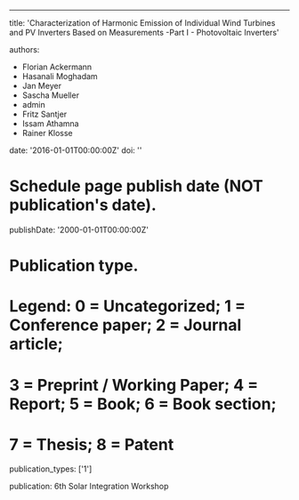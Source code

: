 ---
title: 'Characterization of Harmonic Emission of Individual Wind Turbines and PV Inverters Based on Measurements -Part I - Photovoltaic Inverters'

authors:
  - Florian Ackermann
  - Hasanali Moghadam
  - Jan Meyer
  - Sascha Mueller
  - admin
  - Fritz Santjer
  - Issam Athamna
  - Rainer Klosse

date: '2016-01-01T00:00:00Z'
doi: ''

# Schedule page publish date (NOT publication's date).
publishDate: '2000-01-01T00:00:00Z'

# Publication type.
# Legend: 0 = Uncategorized; 1 = Conference paper; 2 = Journal article;
# 3 = Preprint / Working Paper; 4 = Report; 5 = Book; 6 = Book section;
# 7 = Thesis; 8 = Patent
publication_types: ['1']

publication: 6th Solar Integration Workshop
